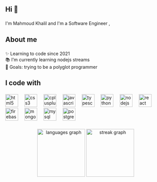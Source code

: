 <h2 align="left">Hi 👋</h2>

###

<p align="left">I'm  Mahmoud Khalil and I'm a Software Engineer ,</p>

###

<h2 align="left">About me</h2>

###

<p align="left">✨ Learning to code since 2021<br>📚 I'm currently learning nodejs streams<br>🎯 Goals: trying to be a polyglot programmer</p>

###

<h2 align="left">I code with</h2>

###

<div align="left">
  <img src="https://cdn.jsdelivr.net/gh/devicons/devicon/icons/html5/html5-plain-wordmark.svg" height="40" alt="html5 logo"  />
  <img width="12" />
  <img src="https://cdn.jsdelivr.net/gh/devicons/devicon/icons/css3/css3-plain-wordmark.svg" height="40" alt="css3 logo"  />
  <img width="12" />
  <img src="https://cdn.jsdelivr.net/gh/devicons/devicon/icons/cplusplus/cplusplus-plain.svg" height="40" alt="cplusplus logo"  />
  <img width="12" />
  <img src="https://cdn.simpleicons.org/javascript/F7DF1E" height="40" alt="javascript logo"  />
  <img width="12" />
  <img src="https://cdn.jsdelivr.net/gh/devicons/devicon/icons/typescript/typescript-plain.svg" height="40" alt="typescript logo"  />
  <img width="12" />
  <img src="https://cdn.jsdelivr.net/gh/devicons/devicon/icons/python/python-original.svg" height="40" alt="python logo"  />
  <img width="12" />
  <img src="https://cdn.jsdelivr.net/gh/devicons/devicon/icons/nodejs/nodejs-plain.svg" height="40" alt="nodejs logo"  />
  <img width="12" />
  <img src="https://cdn.jsdelivr.net/gh/devicons/devicon/icons/react/react-original.svg" height="40" alt="react logo"  />
  <img width="12" />
  <img src="https://cdn.jsdelivr.net/gh/devicons/devicon/icons/firebase/firebase-plain-wordmark.svg" height="40" alt="firebase logo"  />
  <img width="12" />
  <img src="https://cdn.jsdelivr.net/gh/devicons/devicon/icons/mongodb/mongodb-plain-wordmark.svg" height="40" alt="mongodb logo"  />
  <img width="12" />
  <img src="https://cdn.jsdelivr.net/gh/devicons/devicon/icons/mysql/mysql-original-wordmark.svg" height="40" alt="mysql logo"  />
  <img width="12" />
  <img src="https://cdn.jsdelivr.net/gh/devicons/devicon/icons/postgresql/postgresql-original-wordmark.svg" height="40" alt="postgresql logo"  />
</div>

###

<p align="left"></p>

###

<div align="center">
  <img src="https://github-readme-stats.vercel.app/api/top-langs?username=mahmoud-khalil8&locale=en&hide_title=false&layout=compact&card_width=320&langs_count=5&theme=dracula&hide_border=false&order=2" height="150" alt="languages graph"  />
  <img src="https://streak-stats.demolab.com?user=mahmoud-khalil8&locale=en&mode=daily&theme=dracula&hide_border=false&border_radius=5&order=3" height="150" alt="streak graph"  />
</div>

###



###
